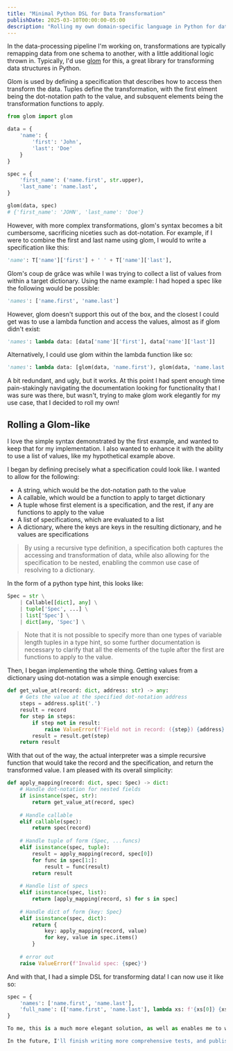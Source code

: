 ```yaml
---
title: "Minimal Python DSL for Data Transformation"
publishDate: 2025-03-10T00:00:00-05:00
description: "Rolling my own domain-specific language in Python for data transformation"
---
```


In the data-processing pipeline I'm working on, transformations are typically remapping data from one schema to another, with a little additional logic thrown in. Typically, I'd use [glom](https://glom.readthedocs.io/en/latest/) for this, a great library for transforming data structures in Python.

Glom is used by defining a specification that describes how to access then transform the data. Tuples define the transformation, with the first elment being the dot-notation path to the value, and subsquent elements being the transformation functions to apply.

```python
from glom import glom

data = {
    'name': {
        'first': 'John',
        'last': 'Doe'
    }
}

spec = {
    'first_name': ('name.first', str.upper),
    'last_name': 'name.last',
}

glom(data, spec)
# {'first_name': 'JOHN', 'last_name': 'Doe'}
```

However, with more complex transformations, glom's syntax becomes a bit cumbersome, sacrificing niceties such as dot-notation. For example, if I were to combine the first and last name using glom, I would to write a specification like this:

```python
'name': T['name']['first'] + ' ' + T['name']['last'],
```

Glom's coup de grâce was while I was trying to collect a list of values from within a target dictionary. Using the name example: I had hoped a spec like the following would be possible:

```python
'names': ['name.first', 'name.last']
```

However, glom doesn't support this out of the box, and the closest I could get was to use a lambda function and access the values, almost as if glom didn't exist:

```python
'names': lambda data: [data['name']['first'], data['name']['last']]
```

Alternatively, I could use glom within the lambda function like so:

```python
'names': lambda data: [glom(data, 'name.first'), glom(data, 'name.last')]
```

A bit redundant, and ugly, but it works. At this point I had spent enough time pain-stakingly navigating the documentation looking for functionality that I was sure was there, but wasn't, trying to make glom work elegantly for my use case, that I decided to roll my own!

## Rolling a Glom-like

I love the simple syntax demonstrated by the first example, and wanted to keep that for my implementation. I also wanted to enhance it with the ability to use a list of values, like my hypothetical example above.

I began by defining precisely what a specification could look like. I wanted to allow for the following:
- A string, which would be the dot-notation path to the value
- A callable, which would be a function to apply to target dictionary
- A tuple whose first element is a specification, and the rest, if any are functions to apply to the value
- A list of specifications, which are evaluated to a list
- A dictionary, where the keys are keys in the resulting dictionary, and he values are specifications
> By using a recursive type definition, a specification both captures the accessing and transformation of data, while also allowing for the specification to be nested, enabling the common use case of resolving to a dictionary.

In the form of a python type hint, this looks like:

```python
Spec = str \
    | Callable[[dict], any] \
    | tuple['Spec', ...] \
    | list['Spec'] \
    | dict[any, 'Spec'] \
```
> Note that it is not possible to specify more than one types of variable length tuples in a type hint, so some further documentation is necessary to clarify that all the elements of the tuple after the first are functions to apply to the value.

Then, I began implementing the whole thing. Getting values from a dictionary using dot-notation was a simple enough exercise:

```python
def get_value_at(record: dict, address: str) -> any:
    # Gets the value at the specified dot-notation address
    steps = address.split('.')
    result = record
    for step in steps:
        if step not in result:
            raise ValueError(f'Field not in record: ({step}) {address}')
        result = result.get(step)
    return result
```

With that out of the way, the actual interpreter was a simple recursive function that would take the record and the specification, and return the transformed value. I am pleased with its overall simplicity:

```python
def apply_mapping(record: dict, spec: Spec) -> dict:
    # Handle dot-notation for nested fields
    if isinstance(spec, str):
        return get_value_at(record, spec)
    
    # Handle callable
    elif callable(spec):
        return spec(record)
    
    # Handle tuple of form (Spec, ...funcs)
    elif isinstance(spec, tuple):
        result = apply_mapping(record, spec[0])
        for func in spec[1:]:
            result = func(result)
        return result
    
    # Handle list of specs
    elif isinstance(spec, list):
        return [apply_mapping(record, s) for s in spec]
    
    # Handle dict of form {key: Spec}
    elif isinstance(spec, dict):
        return {
            key: apply_mapping(record, value)
            for key, value in spec.items()
        }
    
    # error out
    raise ValueError(f'Invalid spec: {spec}')
```

And with that, I had a simple DSL for transforming data! I can now use it like so:

```python
spec = {
    'names': ['name.first', 'name.last'],
    'full_name': (['name.first', 'name.last'], lambda xs: f'{xs[0]} {xs[1]}', str.upper)
}

To me, this is a much more elegant solution, as well as enables me to write more pythonic code. I find this much easier to read and understand than the glom equivalent, especially as complexity increases. In the future, I look to add more redundancy functionality, such as error handling and default values, but for now, this suits my needs.

In the future, I'll finish writing more comprehensive tests, and publish this to GitHub, and possibly as a PyPI package.